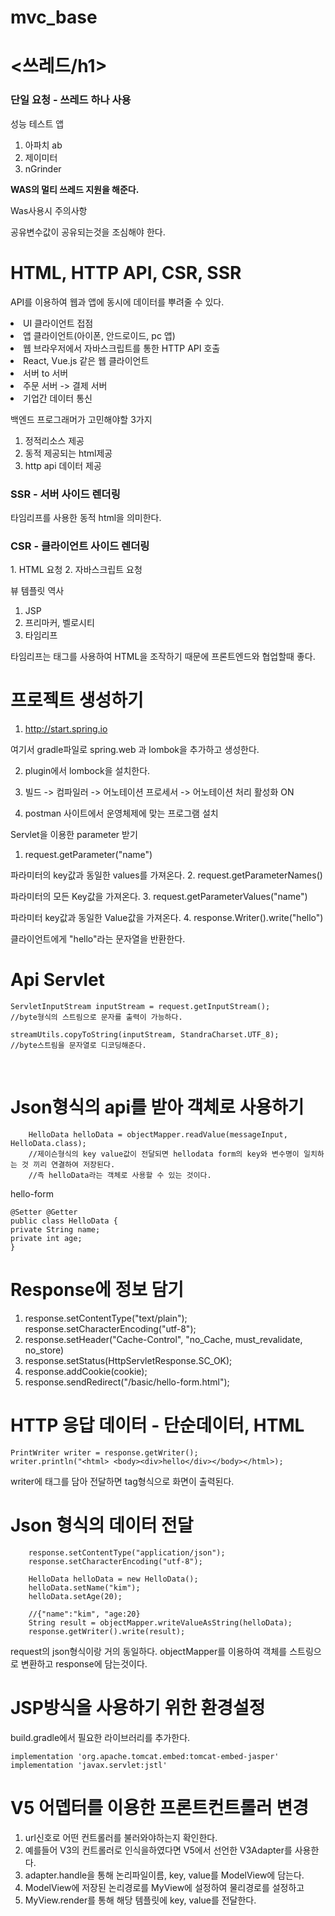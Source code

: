 # mvc_base

<h1><쓰레드/h1>

<h3>단일 요청 - 쓰레드 하나 사용 </h3>


성능 테스트 앱

1. 아파치 ab
2. 제이미터
3. nGrinder

<strong>WAS의 멀티 쓰레드 지원을 해준다.</strong>

Was사용시 주의사항

공유변수값이 공유되는것을 조심해야 한다.

<h1>HTML, HTTP API, CSR, SSR</h1>

API를 이용하여 웹과 앱에 동시에 데이터를 뿌려줄 수 있다.

<li> UI 클라이언트 접점 </li>
    <li> 앱 클라이언트(아이폰, 안드로이드, pc 앱)</li>
    <li> 웹 브라우저에서 자바스크립트를 통한 HTTP API 호출</li>
    <li> React, Vue.js 같은 웹 클라이언트</li>
<li> 서버 to 서버</li>
    <li> 주문 서버 -> 결제 서버</li>
    <li> 기업간 데이터 통신</li>

백엔드 프로그래머가 고민해야할 3가지

1. 정적리소스 제공
2. 동적 제공되는 html제공
3. http api 데이터 제공


<h3>SSR - 서버 사이드 렌더링</h3>
타임리프를 사용한 동적 html을 의미한다.

<h3>CSR - 클라이언트 사이드 렌더링</h3>
1. HTML 요청
2. 자바스크립트 요청

뷰 템플릿 역사

1. JSP
2. 프리마커, 벨로시티
3. 타임리프

타임리프는 태그를 사용하여 HTML을 조작하기 때문에 프론트엔드와 협업할때 좋다.

<h1>프로젝트 생성하기</h1>

1. http://start.spring.io

여기서 gradle파일로 spring.web 과 lombok을 추가하고 생성한다.

2. plugin에서 lombock을 설치한다.

3. 빌드 -> 컴파일러 -> 어노테이션 프로세서 -> 어노테이션 처리 활성화 ON

4. postman 사이트에서 운영체제에 맞는 프로그램 설치

Servlet을 이용한 parameter 받기

1. request.getParameter("name")

파라미터의 key값과 동일한 values를 가져온다.
2. request.getParameterNames()

파라미터의 모든 Key값을 가져온다.
3. request.getParameterValues("name")

파라미터 key값과 동일한 Value값을 가져온다.
4. response.Writer().write("hello")

클라이언트에게 "hello"라는 문자열을 반환한다.

<h1>Api Servlet</h1>

    ServletInputStream inputStream = request.getInputStream();
    //byte형식의 스트림으로 문자를 출력이 가능하다.
    
    streamUtils.copyToString(inputStream, StandraCharset.UTF_8);
    //byte스트림을 문자열로 디코딩해준다.

<br>
<h1>Json형식의 api를 받아 객체로 사용하기</h1>

        HelloData helloData = objectMapper.readValue(messageInput, HelloData.class);
        //제이슨형식의 key value값이 전달되면 hellodata form의 key와 변수명이 일치하는 것 끼리 연결하여 저장된다.
        //즉 helloData라는 객체로 사용할 수 있는 것이다.

hello-form

    @Setter @Getter
    public class HelloData {
    private String name;
    private int age;
    }

<h1>Response에 정보 담기</h1>

1. response.setContentType("text/plain");
    response.setCharacterEncoding("utf-8");
2. response.setHeader("Cache-Control", "no_Cache, must_revalidate, no_store)
3. response.setStatus(HttpServletResponse.SC_OK);
4. response.addCookie(cookie);
5. response.sendRedirect("/basic/hello-form.html");


<h1>HTTP 응답 데이터 - 단순데이터, HTML</h1>

    PrintWriter writer = response.getWriter();
    writer.println("<html> <body><div>hello</div></body></html>);
writer에 태그를 담아 전달하면 tag형식으로 화면이 출력된다.


<h1>Json 형식의 데이터 전달</h1>

        response.setContentType("application/json");
        response.setCharacterEncoding("utf-8");

        HelloData helloData = new HelloData();
        helloData.setName("kim");
        helloData.setAge(20);

        //{"name":"kim", "age:20}
        String result = objectMapper.writeValueAsString(helloData);
        response.getWriter().write(result);

request의 json형식이랑 거의 동일하다. objectMapper를 이용하여 객체를 스트링으로 변환하고 response에 담는것이다.



<h1>JSP방식을 사용하기 위한 환경설정</h1>

build.gradle에서 필요한 라이브러리를 추가한다.

	implementation 'org.apache.tomcat.embed:tomcat-embed-jasper'
	implementation 'javax.servlet:jstl'

<h1>V5 어뎁터를 이용한 프론트컨트롤러 변경</h1>

1. url신호로 어떤 컨트롤러를 불러와야하는지 확인한다.
2. 예를들어 V3의 컨트롤러로 인식을하였다면 V5에서 선언한 V3Adapter를 사용한다.
3. adapter.handle을 통해 논리파일이름, key, value를 ModelView에 담는다.
4. ModelView에 저장된 논리경로를 MyView에 설정하여 물리경로를 설정하고
5. MyView.render를 통해 해당 템플릿에 key, value를 전달한다.